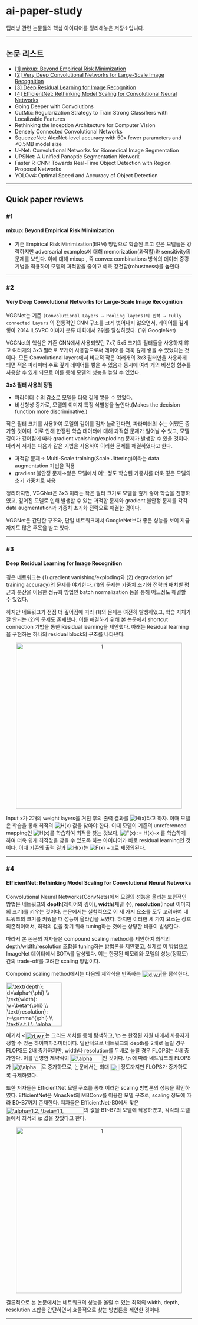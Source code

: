 # ai-paper-study

딥러닝 관련 논문들의 핵심 아이디어를 정리해놓은 저장소입니다.

---

## 논문 리스트

- [[1] mixup: Beyond Empirical Risk Minimization](#1)
- [[2] Very Deep Convolutional Networks for Large-Scale Image Recognition](#2)
- [[3] Deep Residual Learning for Image Recognition](#3)
- [[4] EfficientNet: Rethinking Model Scaling for Convolutional Neural Networks](#4)
- Going Deeper with Convolutions
- CutMix: Regularization Strategy to Train Strong Classifiers with Localizable Features
- Rethinking the Inception Architecture for Computer Vision
- Densely Connected Convolutional Networks
- SqueezeNet: AlexNet-level accuracy with 50x fewer parameters and <0.5MB model size
- U-Net: Convolutional Networks for Biomedical Image Segmentation
- UPSNet: A Unified Panoptic Segmentation Network
- Faster R-CNN: Towards Real-Time Object Detection with Region Proposal Networks
- YOLOv4: Optimal Speed and Accuracy of Object Detection

---

## Quick paper reviews

### #1
#### mixup: Beyond Empirical Risk Minimization

* 기존 Empirical Risk Minimization(ERM) 방법으로 학습된 크고 깊은 모델들은 강력하지만 adversarial examples에 대해 memorization(과적합)과 sensitivity의 문제를 보인다. 이에 대해 mixup , 즉 convex combinations 방식의 데이터 증강 기법을 적용하여 모델의 과적합을 줄이고 예측 강건함(robustness)를 높인다.

---

### #2
#### Very Deep Convolutional Networks for Large-Scale Image Recognition
VGGNet는 기존 `(Convolutional Layers → Pooling layers)의 반복 → Fully connected Layers` 의 전통적인 CNN 구조를 크게 벗어나지 않으면서, 레이어를 깊게 쌓아 2014 ILSVRC 이미지 분류 대회에서 2위를 달성하였다. (1위 GoogleNet)

VGGNet의 핵심은 기존 CNN에서 사용되었던 7x7, 5x5 크기의 필터들을 사용하지 않고 여러개의 3x3 필터로 쪼개어 사용함으로써 레이어를 더욱 깊게 쌓을 수 있었다는 것이다.  모든 Convolutional layers에서 비교적 작은 여러개의  3x3 필터만을 사용하게 되면 적은 파라미터 수로 깊게 레이어를 쌓을 수 있음과 동시에 여러 개의 비선형 함수를 사용할 수 있게 되므로 이를 통해 모델의 성능을 높일 수 있었다.

**3x3 필터 사용의 장점**

- 파라미터 수의 감소로 모델을 더욱 깊게 쌓을 수 있었다.
- 비선형성 증가로, 모델의 이미지 특징 식별성을 높인다.(Makes the decision function more discriminative.)

작은 필터 크기를 사용하여 모델의 깊이를 점차 늘려간다면, 파라미터의 수는 어쨌든 증가할 것이다. 이로 인해 한정된 학습 데이터에 대해 과적합 문제가 일어날 수 있고, 모델 깊이가 깊어짐에 따라 gradient vanishing/exploding 문제가 발생할 수 있을 것이다. 따라서 저자는 다음과 같은 기법을 사용하여 이러한 문제를 해결하였다고 한다.

- 과적합 문제→ Multi-Scale training(Scale Jittering)이라는 data augmentation 기법을 적용
- gradient 불안정 문제→얕은 모델에서 어느정도 학습된 가중치를 더욱 깊은 모델의 초기 가중치로 사용

정리하자면, VGGNet은 3x3 이라는 작은 필터 크기로 모델을 깊게 쌓아 학습을 진행하였고, 깊어진 모델로 인해 발생할 수 있는 과적합 문제와 gradient 불안정 문제를 각각 data augmentation과 가중치 초기화 전략으로 해결한 것이다.

VGGNet은 간단한 구조와, 단일 네트워크에서 GoogleNet보다 좋은 성능을 보여 지금까지도 많은 주목을 받고 있다.

---

### #3
#### Deep Residual Learning for Image Recognition
깊은 네트워크는 (1) gradient vanishing/exploding와 (2) degradation (of training accuracy)의 문제를 야기한다. (1)의 문제는 가중치 초기화 전략과 배치별 평균과 분산을 이용한 정규화 방법인 batch normalization 등을 통해 어느정도 해결할 수 있었다.

하지만 네트워크가 점점 더 깊어짐에 따라 (1)의 문제는 여전히 발생하였고, 학습 자체가 잘 안되는 (2)의 문제도 존재했다. 이를 해결하기 위해 본 논문에서 shortcut connection 기법을 통한 Residual learning을 제안했다. 아래는 Residual learning을 구현하는 하나의 residual block의 구조를 나타낸다.

<p align="center">
<img width="450" alt="1" src="https://user-images.githubusercontent.com/63924704/153001967-f7cdb834-3a5e-4850-a27d-83edc7183ad6.png">
</p>
  
Input x가 2개의 weight layers을 거친 후의 출력 결과를 <img src="https://latex.codecogs.com/svg.image?H(x)" title="H(x)" />라고 하자. 이때 모델은 학습을 통해 최적의 <img src="https://latex.codecogs.com/svg.image?H(x)" title="H(x)" /> 값을 찾아야 한다.  이때 모델이 기존의 unreferenced mapping인 <img src="https://latex.codecogs.com/svg.image?H(x)" title="H(x)" />를 학습하여 최적을 찾는 것보다, <img src="https://latex.codecogs.com/svg.image?F(x)&space;:=&space;H(x)-x" title="F(x) := H(x)-x" /> 를 학습하게 하여 더욱 쉽게 최적값을 찾을 수 있도록 하는 아이디어가 바로 residual learning인 것이다. 이때 기존의 출력 결과 <img src="https://latex.codecogs.com/svg.image?H(x)" title="H(x)" />는 <img src="https://latex.codecogs.com/svg.image?F(x)&space;&plus;&space;x" title="F(x) + x" />로 재정의된다. 

---

### #4
#### EfficientNet: Rethinking Model Scaling for Convolutional Neural Networks
Convolutional Neural Networks(ConvNets)에서 모델의 성능을 올리는 보편적인 방법은 네트워크의 **depth**(레이어의 깊이), **width**(채널 수), **resolution**(Input 이미지의 크기)를 키우는 것이다. 논문에서는 실험적으로 이 세 가지 요소를 모두 고려하여 네트워크의 크기를 키웠을 때 성능이 올라감을 보였다. 하지만 이러한 세 가지 요소는 상호 의존적이어서, 최적의 값을 찾기 위해 tuning하는 것에는 상당한 비용이 발생한다.

따라서 본 논문의 저자들은 compound scaling method를 제안하여 최적의 depth/width/resolution 조합을 tuning하는 방법론을 제안했고, 실제로 이 방법으로 ImageNet 데이터에서 SOTA를 달성했다. 이는 한정된 메모리와 모델의 성능(정확도)간의 trade-off를 고려한 scaling 방법이다. 

Compoind scaling method에서는 다음의 제약식을 만족하는 <img src="http://www.sciweavers.org/tex2img.php?eq=d%2Cw%2Cr&bc=White&fc=Black&im=jpg&fs=12&ff=arev&edit=0" align="center" border="0" alt="d,w,r" width="54" height="18" />을 탐색한다.

<img src="http://www.sciweavers.org/tex2img.php?eq=%5Ctext%7Bdepth%7D%3A%20d%3D%5Calpha%5E%7B%5Cphi%7D%20%5C%5C%20%5Ctext%7Bwidth%7D%3A%20w%3D%5Cbeta%5E%7B%5Cphi%7D%20%5C%5C%20%5Ctext%7Bresolution%7D%3A%20r%3D%5Cgamma%5E%7B%5Cphi%7D%20%5C%5C%20%5Ctext%7Bs.t.%7D%20%5C%3B%20%5Calpha%20%5Cbeta%5E2%20%5Cgamma%5E2%20%5Capprox%202%20%20%5C%5C%20%5Calpha%20%5Cgeq1%2C%20%5Cbeta%20%5Cgeq1%2C%20%5Cgamma%20%5Cgeq1&bc=White&fc=Black&im=jpg&fs=12&ff=arev&edit=0" align="center" border="0" alt="\text{depth}: d=\alpha^{\phi} \\ \text{width}: w=\beta^{\phi} \\ \text{resolution}: r=\gamma^{\phi} \\ \text{s.t.} \; \alpha \beta^2 \gamma^2 \approx 2  \\ \alpha \geq1, \beta \geq1, \gamma \geq1" width="151" height="118" />

여기서 <<img src="http://www.sciweavers.org/tex2img.php?eq=d%2Cw%2Cr&bc=White&fc=Black&im=jpg&fs=12&ff=arev&edit=0" align="center" border="0" alt="d,w,r" width="54" height="18" />는 그리드 서치를 통해 탐색하고, <img src="http://www.sciweavers.org/tex2img.php?eq=%5Cphi&bc=White&fc=Black&im=jpg&fs=12&ff=arev&edit=0" align="center" border="0" alt="\phi" width="17" height="19" />는 한정된 자원 내에서 사용자가 정할 수 있는 하이퍼파라미터이다. 일반적으로 네트워크의 depth를 2배로 늘릴 경우 FLOPS도 2배 증가하지만, width나 resolution를 두배로 늘릴 경우 FLOPS는 4배 증가한다. 이를 반영한 제약식이 <img src="http://www.sciweavers.org/tex2img.php?eq=%5Calpha%20%5Cbeta%5E2%20%5Cgamma%5E2%20%5Capprox%202%20%20&bc=White&fc=Black&im=jpg&fs=12&ff=arev&edit=0" align="center" border="0" alt="\alpha \beta^2 \gamma^2 \approx 2  " width="87" height="22" />인 것이다. <img src="http://www.sciweavers.org/tex2img.php?eq=%5Cphi&bc=White&fc=Black&im=jpg&fs=12&ff=arev&edit=0" align="center" border="0" alt="\phi" width="17" height="19" />에 따라 네트워크의 FLOPS가 <img src="http://www.sciweavers.org/tex2img.php?eq=%28%5Calpha%20%5Cbeta%5E2%20%5Cgamma%5E2%29%5E%7B%5Cphi%7D&bc=White&fc=Black&im=jpg&fs=12&ff=arev&edit=0" align="center" border="0" alt="(\alpha \beta^2 \gamma^2)^{\phi}" width="79" height="22" />로 증가하므로, 논문에서는 최대 <img src="http://www.sciweavers.org/tex2img.php?eq=2%5E%7B%5Cphi%7D&bc=White&fc=Black&im=jpg&fs=12&ff=arev&edit=0" align="center" border="0" alt="2^{\phi}" width="24" height="18" /> 정도까지만 FLOPS가 증가하도록 규제하였다.

또한 저자들은 EfficientNet 모델 구조를 통해 이러한 scaling 방법론의 성능을 확인하였다. EfficientNet은 MnasNet의 MBConv를 이용한 모델 구조로, scaling 정도에 따라 B0-B7까지 존재한다. 저자들은 EfficientNet-B0에서 찾은 <img src="http://www.sciweavers.org/tex2img.php?eq=%5Calpha%3D1.2%2C%20%5Cbeta%3D1.1%2C%20%5Cgamma%3D1.15&bc=White&fc=Black&im=jpg&fs=12&ff=arev&edit=0" align="center" border="0" alt="\alpha=1.2, \beta=1.1, \gamma=1.15" width="211" height="19" />의 값을 B1~B7의 모델에 적용하였고, 각각의 모델들에서 최적의 <img src="http://www.sciweavers.org/tex2img.php?eq=%5Cphi&bc=White&fc=Black&im=jpg&fs=12&ff=arev&edit=0" align="center" border="0" alt="\phi" width="17" height="19" />값을 찾았다고 한다. 

<p align="center">
<img width="450" alt="1" src="https://user-images.githubusercontent.com/63924704/153387089-8bcc0645-70c6-470d-823b-615ed07ee4be.png">
</p>


결론적으로 본 논문에서는 네트워크의 성능을 올릴 수 있는 최적의 width, depth, resolution 조합을 간단하면서 효율적으로 찾는 방법론을 제안한 것이다.

---




